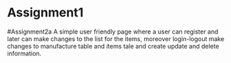 # Assignment1
#Assignment2a
A simple user friendly page where a user can register and later can make changes to the list for the items, moreover login-logout
make changes to manufacture table and items tale and create update and delete information.
